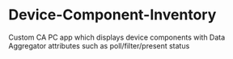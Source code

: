# Device-Component-Inventory
Custom CA PC app which displays device components with Data Aggregator attributes such as poll/filter/present status
